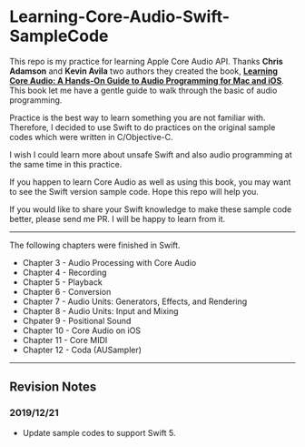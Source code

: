 # Learning-Core-Audio-Swift-SampleCode

This repo is my practice for learning Apple Core Audio API. Thanks **Chris Adamson** and **Kevin Avila** two authors they created the book, **[Learning Core Audio: A Hands-On Guide to Audio Programming for Mac and iOS](https://www.amazon.com/Learning-Core-Audio-Hands-Programming/dp/0321636848)**. This book let me have a gentle guide to walk through the basic of audio programming. 

Practice is the best way to learn something you are not familiar with. Therefore, I decided to use Swift to do practices on the original sample codes which were written in C/Objective-C.

I wish I could learn more about unsafe Swift and also audio programming at the same time in this practice. 

If you happen to learn Core Audio as well as using this book, you may want to see the Swift version sample code. Hope this repo will help you.

If you would like to share your Swift knowledge to make these sample code better, please send me PR. I will be happy to learn from it.  
 
---

The following chapters were finished in Swift. 

* Chapter 3 - Audio Processing with Core Audio
* Chapter 4 - Recording
* Chapter 5 - Playback
* Chapter 6 - Conversion
* Chapter 7 - Audio Units: Generators, Effects, and Rendering
* Chapter 8 - Audio Units: Input and Mixing
* Chpater 9 - Positional Sound
* Chapter 10 - Core Audio on iOS
* Chapter 11 - Core MIDI
* Chapter 12 - Coda (AUSampler)

---

## Revision Notes

### 2019/12/21
* Update sample codes to support Swift 5.
